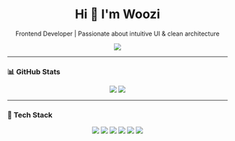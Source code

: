 <h1 align="center">Hi 👋 I'm Woozi</h1>
<p align="center">Frontend Developer | Passionate about intuitive UI & clean architecture</p>

<p align="center">
  <img src="https://readme-typing-svg.herokuapp.com?font=Fira+Code&pause=1000&color=FACC15&center=true&vCenter=true&width=400&lines=React+%7C+Next.js+%7C+Zustand;Konva+Canvas+Editor+Lover;Welcome+to+my+GitHub!" />
</p>

---

### 📊 GitHub Stats

<p align="center">
  <img src="https://github-readme-stats.vercel.app/api?username=woozizi&show_icons=true&hide_title=true&hide_border=true" />
  <img src="https://github-readme-stats.vercel.app/api/top-langs/?username=woozizi&layout=compact&hide_border=true" />
</p>

---

### 🧰 Tech Stack

<p align="center">
  <img src="https://img.shields.io/badge/HTML5-E34F26?style=flat&logo=html5&logoColor=white" />
  <img src="https://img.shields.io/badge/CSS3-1572B6?style=flat&logo=css3&logoColor=white" />
  <img src="https://img.shields.io/badge/React-20232A?style=flat&logo=react&logoColor=61DAFB" />
  <img src="https://img.shields.io/badge/Next.js-000000?style=flat&logo=next.js&logoColor=white" />
  <img src="https://img.shields.io/badge/TypeScript-3178C6?style=flat&logo=typescript&logoColor=white" />
  <img src="https://img.shields.io/badge/Konva-000000?style=flat&logoColor=white" />
</p>
